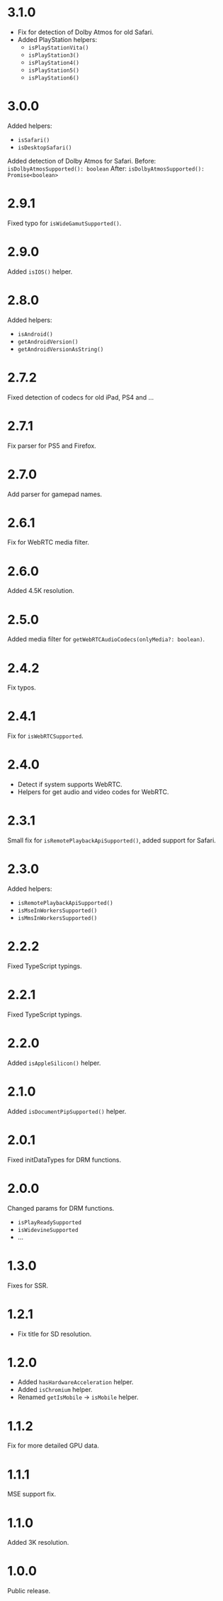 # 3.1.0
- Fix for detection of Dolby Atmos for old Safari.
- Added PlayStation helpers:
  + `isPlayStationVita()`
  + `isPlayStation3()`
  + `isPlayStation4()`
  + `isPlayStation5()`
  + `isPlayStation6()`

# 3.0.0
Added helpers:
- `isSafari()`
- `isDesktopSafari()`

Added detection of Dolby Atmos for Safari.
Before: `isDolbyAtmosSupported(): boolean`
After: `isDolbyAtmosSupported(): Promise<boolean>`

# 2.9.1
Fixed typo for `isWideGamutSupported()`.

# 2.9.0
Added `isIOS()` helper.

# 2.8.0
Added helpers:
- `isAndroid()`
- `getAndroidVersion()`
- `getAndroidVersionAsString()`

# 2.7.2
Fixed detection of codecs for old iPad, PS4 and ...

# 2.7.1
Fix parser for PS5 and Firefox.

# 2.7.0
Add parser for gamepad names.

# 2.6.1
Fix for WebRTC media filter.

# 2.6.0
Added 4.5K resolution.

# 2.5.0
Added media filter for `getWebRTCAudioCodecs(onlyMedia?: boolean)`.

# 2.4.2
Fix typos.

# 2.4.1
Fix for `isWebRTCSupported`.

# 2.4.0
- Detect if system supports WebRTC.
- Helpers for get audio and video codes for WebRTC.

# 2.3.1
Small fix for `isRemotePlaybackApiSupported()`, added support for Safari.

# 2.3.0
Added helpers:
- `isRemotePlaybackApiSupported()`
- `isMseInWorkersSupported()`
- `isMmsInWorkersSupported()`

# 2.2.2
Fixed TypeScript typings.

# 2.2.1
Fixed TypeScript typings.

# 2.2.0
Added `isAppleSilicon()` helper.

# 2.1.0
Added `isDocumentPipSupported()` helper.

# 2.0.1
Fixed initDataTypes for DRM functions.

# 2.0.0
Changed params for DRM functions.
- `isPlayReadySupported`
- `isWidevineSupported`
- ...

# 1.3.0
Fixes for SSR.

# 1.2.1
- Fix title for SD resolution.

# 1.2.0
- Added `hasHardwareAcceleration` helper.
- Added `isChromium` helper.
- Renamed `getIsMobile` → `isMobile` helper.

# 1.1.2
Fix for more detailed GPU data.

# 1.1.1
MSE support fix.

# 1.1.0
Added 3K resolution.

# 1.0.0
Public release.
